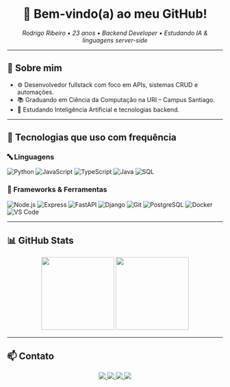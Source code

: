 <h1 align="center">👋 Bem-vindo(a) ao meu GitHub!</h1>

<p align="center">
  <em>Rodrigo Ribeiro • 23 anos • Backend Developer • Estudando IA & linguagens server-side</em>
</p>

---

## 🧠 Sobre mim

- ⚙️ Desenvolvedor fullstack com foco em APIs, sistemas CRUD e automações.
- 📚 Graduando em Ciência da Computação na URI – Campus Santiago.
- 🤖 Estudando Inteligência Artificial e tecnologias backend.

---

## 🚀 Tecnologias que uso com frequência

### 🔤 Linguagens
![Python](https://img.shields.io/badge/-Python-333?style=flat&logo=python)
![JavaScript](https://img.shields.io/badge/-JavaScript-333?style=flat&logo=javascript)
![TypeScript](https://img.shields.io/badge/-TypeScript-333?style=flat&logo=typescript)
![Java](https://img.shields.io/badge/-Java-333?style=flat&logo=java)
![SQL](https://img.shields.io/badge/-SQL-333?style=flat&logo=postgresql)

### 🧰 Frameworks & Ferramentas
![Node.js](https://img.shields.io/badge/-Node.js-333?style=flat&logo=node.js)
![Express](https://img.shields.io/badge/-Express-333?style=flat&logo=express)
![FastAPI](https://img.shields.io/badge/-FastAPI-333?style=flat&logo=fastapi)
![Django](https://img.shields.io/badge/-Django-333?style=flat&logo=django)
![Git](https://img.shields.io/badge/-Git-333?style=flat&logo=git)
![PostgreSQL](https://img.shields.io/badge/-PostgreSQL-333?style=flat&logo=postgresql)
![Docker](https://img.shields.io/badge/-Docker-333?style=flat&logo=docker)
![VS Code](https://img.shields.io/badge/-VS%20Code-333?style=flat&logo=visual-studio-code)

---

## 📊 GitHub Stats

<div align="center">
  <img height="170" src="https://github-readme-stats.vercel.app/api?username=d1g4odev&show_icons=true&theme=tokyonight" />
  <img height="170" src="https://github-readme-stats.vercel.app/api/top-langs/?username=d1g4odev&layout=compact&theme=tokyonight" />
</div>

---

## 📫 Contato

<div align="center">
  <a href="mailto:rodrigoduarte9761@gmail.com">
    <img src="https://img.shields.io/badge/Gmail-D14836?style=for-the-badge&logo=gmail&logoColor=white"/>
  </a>
  <a href="https://www.linkedin.com/in/rodrigodrtrbr/">
    <img src="https://img.shields.io/badge/LinkedIn-0A66C2?style=for-the-badge&logo=linkedin&logoColor=white"/>
  </a>
  <a href="https://github.com/d1g4odev">
    <img src="https://img.shields.io/badge/GitHub-000000?style=for-the-badge&logo=github&logoColor=white"/>
  </a>
  <a href="https://instagram.com/duartedigao_">
    <img src="https://img.shields.io/badge/Instagram-E4405F?style=for-the-badge&logo=instagram&logoColor=white"/>
  </a>
</div>
